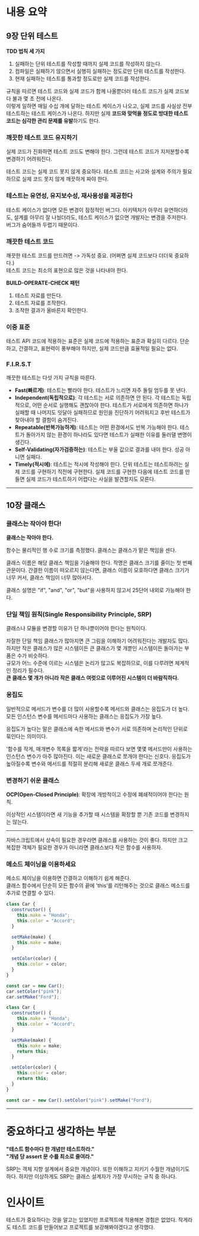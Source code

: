 # 내용 요약

## 9장 단위 테스트

**TDD 법칙 세 가지**

1. 실패하는 단위 테스트를 작성할 때까지 실제 코드를 작성하지 않는다.
2. 컴파일은 실패하기 않으면서 실행히 실패하는 정도로만 단위 테스트를 작성한다.
3. 현재 실패하는 테스트를 통과할 정도로만 실제 코드를 작성한다.

규칙을 따르면 테스트 코드와 실제 코드가 함께 나올뿐더러 테스트 코드가 실제 코드보다 불과 몇 초 전에 나온다.  
이렇게 일하면 매일 수십 개에 달하는 테스트 케이스가 나오고, 실제 코드를 사실상 전부 테스트하는 테스트 케이스가 나온다. 하지만 실제 **코드와 맞먹을 정도로 방대한 테스트 코드는 심각한 관리 문제를 유발**하기도 한다.

### 깨끗한 테스트 코드 유지하기

실제 코드가 진화하면 테스트 코드도 변해야 한다. 그런데 테스트 코드가 지저분할수록 변경하기 어려워진다.

테스트 코드는 실제 코드 못지 않게 중요하다. 테스트 코드는 사고와 설계와 주의가 필요하므로 실제 코드 못지 않게 깨끗하게 짜야 한다.

### 테스트는 유연성, 유지보수성, 재사용성을 제공한다

테스트 케이스가 없다면 모든 변경이 잠정적인 버그다. 아키텍처가 아무리 유연하더라도, 설계를 아무리 잘 나눴더라도, 테스트 케이스가 없으면 개발자는 변경을 주저한다. 버그가 숨어들까 두렵기 때문이다.

### 깨끗한 테스트 코드

깨끗한 테스트 코드를 만드려면 -> 가독성 중요. (어쩌면 실제 코드보다 더더욱 중요하다.)  
테스트 코드는 최소의 표현으로 많은 것을 나타내야 한다.

**BUILD-OPERATE-CHECK 패턴**

1. 테스트 자료를 만든다.
2. 테스트 자료를 조작한다.
3. 조작한 결과가 올바른지 확인한다.

### 이중 표준

테스트 API 코드에 적용하는 표준은 실제 코드에 적용하는 표준과 확실히 다르다. 단순하고, 간결하고, 표현력이 풍부해야 하지만, 실제 코드만큼 효율적일 필요는 없다.

### F.I.R.S.T

깨끗한 테스트는 다섯 가지 규칙을 따른다.

- **Fast(빠르게)**: 테스트는 빨라야 한다. 테스트가 느리면 자주 돌릴 엄두를 못 낸다.
- **Independent(독립적으로)**: 각 테스트는 서로 의존하면 안 된다. 각 테스트는 독립적으로, 어떤 순서로 실행해도 괜찮아야 한다. 테스트가 서로에게 의존하면 하나가 실패할 때 나머지도 잇달아 실패하므로 원인을 진단하기 어려워지고 후반 테스트가 찾아내야 할 결함이 숨겨진다.
- **Repeatable(반복가능하게)**: 테스트는 어떤 환경에서도 반복 가능해야 한다. 테스트가 돌아가지 않는 환경이 하나라도 있다면 테스트가 실패한 이유를 둘러댈 변명이 생긴다.
- **Self-Validating(자가검증하는)**: 테스트는 부울 값으로 결과를 내야 한다. 성공 아니면 실패다.
- **Timely(적시에)**: 테스트는 적시에 작성해야 한다. 단위 테스트는 테스트하려는 실제 코드를 구현하기 직전에 구현한다. 실제 코드를 구현한 다음에 테스트 코드를 만들면 실제 코드가 테스트하기 어렵다는 사실을 발견할지도 모른다.

---

## 10장 클래스

### 클래스는 작아야 한다!

**클래스는 작아야 한다.**

함수는 물리적인 행 수로 크기를 측정했다. 클래스는 클래스가 맡은 책임을 센다.

클래스 이름은 해당 클래스 책임을 기술해야 한다. 작명은 클래스 크기를 줄이는 첫 번째 관문이다. 간결한 이름이 떠오르지 않는다면, 클래스 이름이 모호하다면 클래스 크기가 너무 커서, 클래스 책임이 너무 많아서다.

클래스 설명은 "if", "and", "or", "but"을 사용하지 않고서 25단어 내외로 가능해야 한다.

### 단일 책임 원칙(Single Responsibility Principle, SRP)

클래스나 모듈을 변경할 이유가 단 하나뿐이어야 한다는 원칙이다.

자잘한 단일 책임 클래스가 많아지면 큰 그림을 이해하기 어려워진다는 개발자도 많다. 하지만 작은 클래스가 많은 시스템이든 큰 클래스가 몇 개뿐인 시스템이든 돌아가는 부품은 수가 비슷하다.  
규모가 어느 수준에 이르는 시스템은 논리가 많고도 복잡하므로, 이를 다루려면 체계적인 정리가 필수다.  
**큰 클래스 몇 개가 아니라 작은 클래스 여럿으로 이루어진 시스템이 더 바람직하다.**

### 응집도

일반적으로 메서드가 변수를 더 많이 사용할수록 메서드와 클래스는 응집도가 더 높다. 모든 인스턴스 변수를 메서드마다 사용하는 클래스는 응집도가 가장 높다.

응집도가 높다는 말은 클래스에 속한 메서드와 변수가 서로 의존하며 논리적인 단위로 묶인다는 의미이다.

'함수를 작게, 매개변수 목록을 짧게'라는 전략을 따르다 보면 몇몇 메서드만이 사용하는 인스턴스 변수가 아주 많아진다. 이는 새로운 클래스로 쪼개야 한다는 신호다. 응집도가 높아질수록 변수와 메서드를 적절히 분리해 새로운 클래스 두세 개로 쪼개준다.

### 변경하기 쉬운 클래스

**OCP(Open-Closed Principle)**: 확장에 개방적이고 수정에 폐쇄적이어야 한다는 원칙.

이상적인 시스템이라면 새 기능을 추가할 때 시스템을 확장할 뿐 기존 코드를 변경하지는 않는다.

---

자바스크립트에서 상속이 필요한 경우라면 클래스를 사용하는 것이 좋다. 하지만 크고 복잡한 객체가 필요한 경우가 아니라면 클래스보다 작은 함수를 사용하자.

### 메소드 체이닝을 이용하세요

메소드 체이닝을 이용하면 간결하고 이해하기 쉽게 해준다.  
클래스 함수에서 단순히 모든 함수의 끝에 'this'를 리턴해주는 것으로 클래스 메소드를 추가로 연결할 수 있다.

```js
class Car {
  constructor() {
    this.make = "Honda";
    this.color = "Accord";
  }

  setMake(make) {
    this.make = make;
  }

  setColor(color) {
    this.color = color;
  }
}

const car = new Car();
car.setColor("pink");
car.setMake("Ford");
```

```js
class Car {
  constructor() {
    this.make = "Honda";
    this.color = "Accord";
  }

  setMake(make) {
    this.make = make;
    return this;
  }

  setColor(color) {
    this.color = color;
    return this;
  }
}

const car = new Car().setColor("pink").setMake("Ford");
```

---

# 중요하다고 생각하는 부분

**"테스트 함수마다 한 개념만 테스트하라."**  
**"개념 당 assert 문 수를 최소로 줄여라."**

SRP는 객체 지향 설계에서 중요한 개념이다. 또한 이해하고 지키기 수월한 개념이기도 하다. 하지만 이상하게도 SRP는 클래스 설계자가 가장 무시하는 규칙 중 하나다.

# 인사이트

테스트가 중요하다는 것을 알고는 있었지만 프로젝트에 적용해본 경험은 없었다. 작게라도 테스트 코드를 만들어보고 프로젝트를 보강해봐야겠다고 생각했다.
